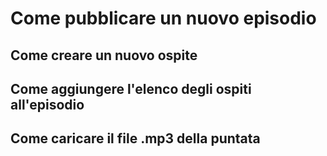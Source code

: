 # 

# Come pubblicare un nuovo episodio

## Come creare un nuovo ospite

## Come aggiungere l'elenco degli ospiti all'episodio

## Come caricare il file .mp3 della puntata
